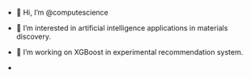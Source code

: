 - 👋 Hi, I’m @computescience
- 👀 I’m interested in artificial intelligence applications in materials discovery.
- 🌱 I’m working on XGBoost in experimental recommendation system.

- 

<!---
computescience/computescience is a ✨ special ✨ repository because its `README.md` (this file) appears on your GitHub profile.
You can click the Preview link to take a look at your changes.
--->
